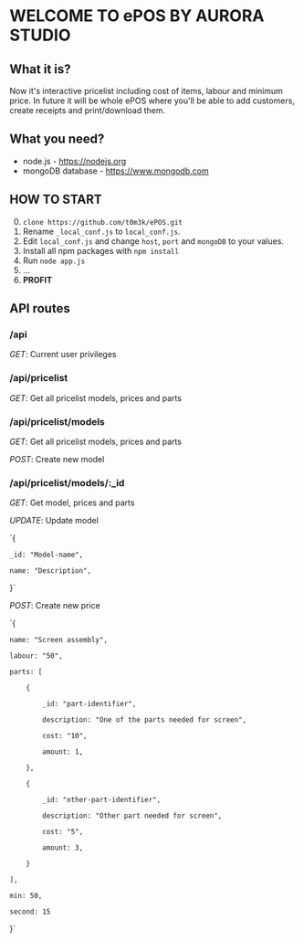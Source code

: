 # WELCOME TO ePOS BY AURORA STUDIO

## What it is?

Now it's interactive pricelist including cost of items, labour and minimum price. In future it will be whole ePOS where you'll be able to add customers, create receipts and print/download them.

## What you need?

- node.js - https://nodejs.org
- mongoDB database - https://www.mongodb.com

## HOW TO START

0. `clone https://github.com/t0m3k/ePOS.git`
1. Rename `_local_conf.js` to `local_conf.js`.
2. Edit `local_conf.js` and change `host`, `port` and `mongoDB` to your values.
3. Install all npm packages with `npm install`
4. Run `node app.js`
5. ...
6. **PROFIT**

## API routes

### /api

*GET*: Current user privileges


### /api/pricelist

*GET*: Get all pricelist models, prices and parts


### /api/pricelist/models

*GET*: Get all pricelist models, prices and parts

*POST*: Create new model


### /api/pricelist/models/:_id

*GET*: Get model, prices and parts

*UPDATE*: Update model

`{

    _id: "Model-name",

    name: "Description",

}`


*POST*: Create new price

`{

    name: "Screen assembly",
    
    labour: "50",
    
    parts: [
    
        {
    
            _id: "part-identifier",
    
            description: "One of the parts needed for screen",
    
            cost: "10",
    
            amount: 1,
    
        },
    
        {
    
            _id: "other-part-identifier",
    
            description: "Other part needed for screen",
    
            cost: "5",
    
            amount: 3,
    
        }
    
    ],
    
    min: 50,
    
    second: 15

}`
